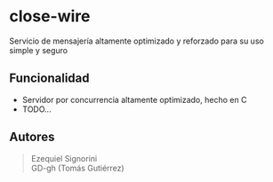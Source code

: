 # close-wire
Servicio de mensajería altamente optimizado y reforzado para su uso simple y seguro

## Funcionalidad
* Servidor por concurrencia altamente optimizado, hecho en C  
* TODO...  
  
## Autores
> Ezequiel Signorini  
> GD-gh (Tomás Gutiérrez)
